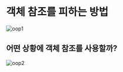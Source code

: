 # 객체 참조를 피하는 방법

![oop1](https://user-images.githubusercontent.com/47518272/154624799-0808b7cc-0e40-4dcf-8119-ce6fbc40a944.png)

## 어떤 상황에 객체 참조를 사용할까?

![oop2](https://user-images.githubusercontent.com/47518272/154624851-119aae5e-3beb-4f03-84cb-08afc777d54f.png)
